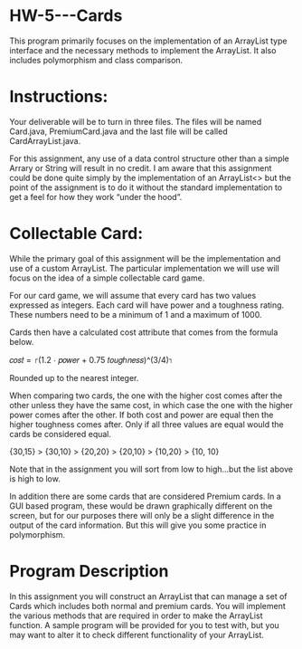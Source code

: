 # HW-5---Cards
This program primarily focuses on the implementation of an ArrayList type interface and the necessary methods to implement the ArrayList. It also includes polymorphism and class comparison.

# Instructions:
Your deliverable will be to turn in three files.  The files will be named Card.java, PremiumCard.java and the last file will be called CardArrayList.java.  
 
For this assignment, any use of a data control structure other than a simple Arrary or String will result in no credit.   I am aware that this assignment could be done quite simply by the implementation of an ArrayList<> but the point of the assignment is to do it without the standard implementation to get a feel for how they work “under the hood”.  

# Collectable Card:
While the primary goal of this assignment will be the implementation and use of a custom ArrayList.   The particular implementation we will use will focus on the idea of a simple collectable card game.    
 
For our card game, we will assume that every card has two values expressed as integers.   Each card will have power and a toughness rating.   These numbers need to be a minimum of 1 and a maximum of 1000.    
 
Cards then have a calculated cost attribute that comes from the formula below. 
 
𝑐𝑜𝑠𝑡 = ⌈(1.2 ⋅ 𝑝𝑜𝑤𝑒𝑟 + 0.75 𝑡𝑜𝑢𝑔ℎ𝑛𝑒𝑠𝑠)^(3/4)⌉ 
 
Rounded up to the nearest integer.  

When comparing two cards, the one with the higher cost comes after the other unless they have the same cost, in which case the one with the higher power comes after the other.   If both cost and power are equal then the higher toughness comes after.  Only if all three values are equal would the cards be considered equal.    
 
{30,15} > {30,10} > {20,20} > {20,10} > {10,20} > {10, 10}  
 
Note that in the assignment you will sort from low to high...but the list above is high to low. 
 
In addition there are some cards that are considered Premium cards.   In a GUI based program, these would be drawn graphically different on the screen, but for our purposes there will only be a slight difference in the output of the card information.   But this will give you some practice in polymorphism.

# Program Description
In this assignment you will construct an ArrayList that can manage a set of Cards which includes both normal and premium cards.   You will implement the various methods that are required in order to make the ArrayList function. 
A sample program will be provided for you to test with, but you may want to alter it to check different functionality of your ArrayList.
